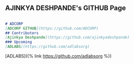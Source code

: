 ## AJINKYA DESHPANDE's GITHUB Page

```markdown

# ADCORP
[ADCORP GITHUB](https://github.com/ADCORP)
## Contributors
[Ajinkya Deshpande](https://github.com/ajinkyadeshpande)
### Upcoming
[ADLABS](https://github.com/adlabsorg)

```
[ADLABS]({% link https://github.com/adlabsorg %})
